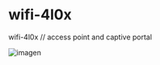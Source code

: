 # wifi-4l0x
wifi-4l0x // access point and captive portal

![imagen](https://github.com/AloxIT/wifi-4l0x/assets/129053280/8c794292-8cb1-4c92-b2fa-79fd109af31d)

